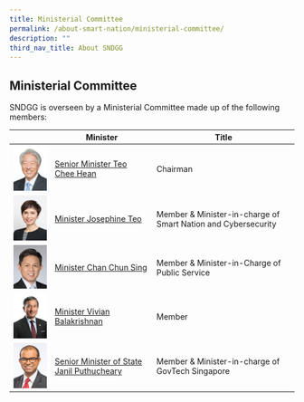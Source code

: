 ```yaml
---
title: Ministerial Committee
permalink: /about-smart-nation/ministerial-committee/
description: ""
third_nav_title: About SNDGG
---
```


## Ministerial Committee

SNDGG is overseen by a Ministerial Committee made up of the following members:
<br>

|  | **Minister** | **Title** |
| -------- | -------- | -------- |
| ![Alt text for image on Isomer site](/images/abt-smart-nation/Mr-TEO-Chee-Hean.jpg)     | [Senior Minister Teo Chee Hean](https://www.pmo.gov.sg/cabinet/mr-teo-chee-hean)     | Chairman     |
| ![Alt text for image on Isomer site](/images/abt-smart-nation/Mrs-Josephine-TEO.jpg)     | [Minister Josephine Teo](https://www.pmo.gov.sg/cabinet/mrs-josephine-teo)     | Member & Minister-in-charge of Smart Nation and Cybersecurity     |
| ![Alt text for image on Isomer site](/images/abt-smart-nation/Mr-CHAN-Chun-Sing.jpg)    | [Minister Chan Chun Sing](https://www.pmo.gov.sg/cabinet/mr-chan-chun-sing)     | Member & Minister-in-Charge of Public Service     |
| ![Alt text for image on Isomer site](/images/abt-smart-nation/Dr%20Vivian%20BALAKRISHNAN.png)     | [Minister Vivian Balakrishnan](https://www.pmo.gov.sg/cabinet/dr-vivian-balakrishnan)    | Member     |
| ![Alt text for image on Isomer site](/images/abt-smart-nation/Dr-Janil.jpg)     | [Senior Minister of State Janil Puthucheary](https://www.parliament.gov.sg/mps/list-of-current-mps/mp/details/janil-puthucheary)    | Member & Minister-in-charge of GovTech Singapore     |

<br>